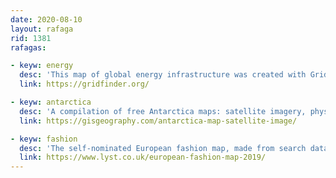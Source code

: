 ```yaml
---
date: 2020-08-10
layout: rafaga
rid: 1381
rafagas:

- keyw: energy
  desc: 'This map of global energy infrastructure was created with Gridfinder, an Open Source tool to predict the location of electricity network lines'
  link: https://gridfinder.org/

- keyw: antarctica
  desc: 'A compilation of free Antarctica maps: satellite imagery, physical, political, with and without the icecap, and different styles'
  link: https://gisgeography.com/antarctica-map-satellite-image/

- keyw: fashion
  desc: 'The self-nominated European fashion map, made from search data results, shows the favorite brands, products, and colors, with some interesting results'
  link: https://www.lyst.co.uk/european-fashion-map-2019/
---
```

